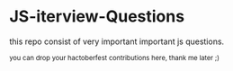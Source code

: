 # JS-iterview-Questions
this repo consist of very important important js questions.

<sub> you can drop your hactoberfest contributions here, thank me later ;)</sub>
